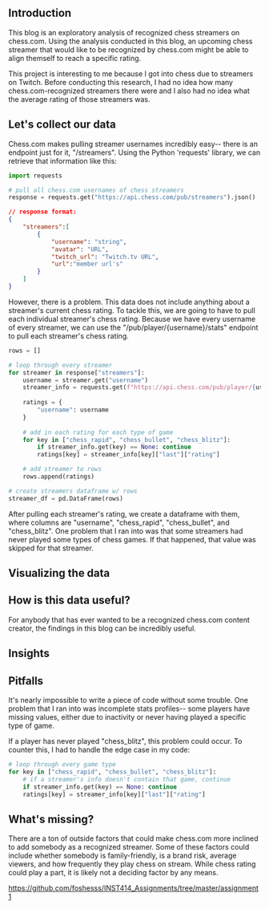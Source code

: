 ## Introduction
This blog is an exploratory analysis of recognized chess streamers on chess.com. Using the analysis conducted in this blog, an upcoming chess streamer that would like to be recognized by chess.com might be able to align themself to reach a specific rating.

This project is interesting to me because I got into chess due to streamers on Twitch. Before conducting this research, I had no idea how many chess.com-recognized streamers there were and I also had no idea what the average rating of those streamers was.

## Let's collect our data
Chess.com makes pulling streamer usernames incredibly easy-- there is an endpoint just for it, "/streamers". Using the Python 'requests' library, we can retrieve that information like this:

```py
import requests

# pull all chess.com usernames of chess streamers
response = requests.get("https://api.chess.com/pub/streamers").json()
```
```json
// response format:
{
    "streamers":[
        {
            "username": "string",
            "avatar": "URL",
            "twitch_url": "Twitch.tv URL",
            "url":"member url's"
        }
    ]
}
```

However, there is a problem. This data does not include anything about a streamer's current chess rating. To tackle this, we are going to have to pull each individual streamer's chess rating. Because we have every username of every streamer, we can use the "/pub/player/{username}/stats" endpoint to pull each streamer's chess rating.

```py
rows = []

# loop through every streamer
for streamer in response["streamers"]:
    username = streamer.get("username")
    streamer_info = requests.get(f"https://api.chess.com/pub/player/{username}/stats").json()
    
    ratings = {
        "username": username
    }
    
    # add in each rating for each type of game
    for key in ["chess_rapid", "chess_bullet", "chess_blitz"]:
        if streamer_info.get(key) == None: continue
        ratings[key] = streamer_info[key]["last"]["rating"]

    # add streamer to rows
    rows.append(ratings)

# create streamers dataframe w/ rows
streamer_df = pd.DataFrame(rows)
```

After pulling each streamer's rating, we create a dataframe with them, where columns are "username", "chess_rapid", "chess_bullet", and "chess_blitz". One problem that I ran into was that some streamers had never played some types of chess games. If that happened, that value was skipped for that streamer.

## Visualizing the data



## How is this data useful?
For anybody that has ever wanted to be a recognized chess.com content creator, the findings in this blog can be incredibly useful.

## Insights


## Pitfalls
It's nearly impossible to write a piece of code without some trouble. One problem that I ran into was incomplete stats profiles-- some players have missing values, either due to inactivity or never having played a specific type of game. 

If a player has never played "chess_blitz", this problem could occur. To counter this, I had to handle the edge case in my code:
```py
# loop through every game type
for key in ["chess_rapid", "chess_bullet", "chess_blitz"]:
    # if a streamer's info doesn't contain that game, continue
    if streamer_info.get(key) == None: continue
    ratings[key] = streamer_info[key]["last"]["rating"]
```

## What's missing?
There are a ton of outside factors that could make chess.com more inclined to add somebody as a recognized streamer. Some of these factors could include whether somebody is family-friendly, is a brand risk, average viewers, and how frequently they play chess on stream. While chess rating could play a part, it is likely not a deciding factor by any means.


https://github.com/foshesss/INST414_Assignments/tree/master/assignment1

